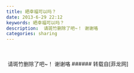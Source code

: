 ```yaml
---
title: 晒幸福可以吗？
date: 2013-6-29 22:12
keywords: 晒幸福可以吗？
description:  请斑竹删除了吧~！ 谢谢咯
categories: sharing
---
```

<td class="t_f" id="postmessage_11986">

<br/>
<br/>
<img alt="" border="0" onclick="" onmouseover="" smilieid="105" src="static/image/smiley/qiubilong/4.gif"/> 请斑竹删除了吧~！ 谢谢咯</td>
###### 转载自[菲龙网]
